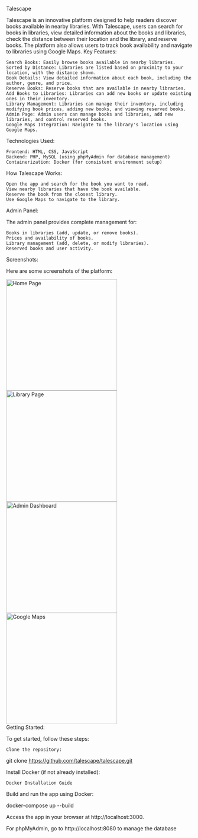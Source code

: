 Talescape

Talescape is an innovative platform designed to help readers discover books available in nearby libraries. With Talescape, users can search for books in libraries, view detailed information about the books and libraries, check the distance between their location and the library, and reserve books. The platform also allows users to track book availability and navigate to libraries using Google Maps.
Key Features:

    Search Books: Easily browse books available in nearby libraries.
    Sorted by Distance: Libraries are listed based on proximity to your location, with the distance shown.
    Book Details: View detailed information about each book, including the author, genre, and price.
    Reserve Books: Reserve books that are available in nearby libraries.
    Add Books to Libraries: Libraries can add new books or update existing ones in their inventory.
    Library Management: Libraries can manage their inventory, including modifying book prices, adding new books, and viewing reserved books.
    Admin Page: Admin users can manage books and libraries, add new libraries, and control reserved books.
    Google Maps Integration: Navigate to the library's location using Google Maps.

Technologies Used:

    Frontend: HTML, CSS, JavaScript
    Backend: PHP, MySQL (using phpMyAdmin for database management)
    Containerization: Docker (for consistent environment setup)

How Talescape Works:

    Open the app and search for the book you want to read.
    View nearby libraries that have the book available.
    Reserve the book from the closest library.
    Use Google Maps to navigate to the library.

Admin Panel:

The admin panel provides complete management for:

    Books in libraries (add, update, or remove books).
    Prices and availability of books.
    Library management (add, delete, or modify libraries).
    Reserved books and user activity.

Screenshots:

Here are some screenshots of the platform:
<div> <img src="Screenshots/home_page_screenshot.jpg" alt="Home Page" width="300"> <img src="Screenshots/library_page_screenshot.jpg" alt="Library Page" width="300"> <img src="Screenshots/admin_dashboard_screenshot.jpg" alt="Admin Dashboard" width="300"> <img src="Screenshots/google_maps_screenshot.jpg" alt="Google Maps" width="300"> </div>
Getting Started:

To get started, follow these steps:

    Clone the repository:

git clone https://github.com/talescape/talescape.git

Install Docker (if not already installed):

    Docker Installation Guide

Build and run the app using Docker:

docker-compose up --build

Access the app in your browser at http://localhost:3000.

For phpMyAdmin, go to http://localhost:8080 to manage the database
